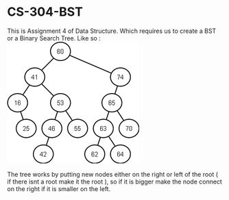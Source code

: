 # CS-304-BST
This is Assignment 4 of Data Structure. Which requires us to create a BST or a Binary Search Tree. 
Like so :
![alt text](images/image.png)

The tree works by putting new nodes either on the right or left of the root ( if there isnt a root make it the root ), so if it is bigger make the node connect on the right if it is smaller on the left.